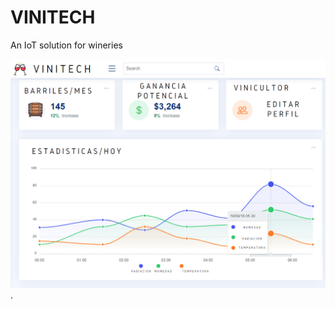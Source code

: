 # VINITECH
An IoT solution for wineries  

![alt text](https://raw.githubusercontent.com/SergioLavao/VINITECH/main/Images/VINITECH.png?raw=true).
